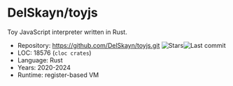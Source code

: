 # DelSkayn/toyjs

Toy JavaScript interpreter written in Rust.

* Repository: https://github.com/DelSkayn/toyjs.git <img src="https://img.shields.io/github/stars/DelSkayn/toyjs?label=&style=flat-square" alt="Stars"><img src="https://img.shields.io/github/last-commit/DelSkayn/toyjs?label=&style=flat-square" alt="Last commit">
* LOC:        18576 (`cloc crates`)
* Language:   Rust
* Years:      2020-2024
* Runtime:    register-based VM
